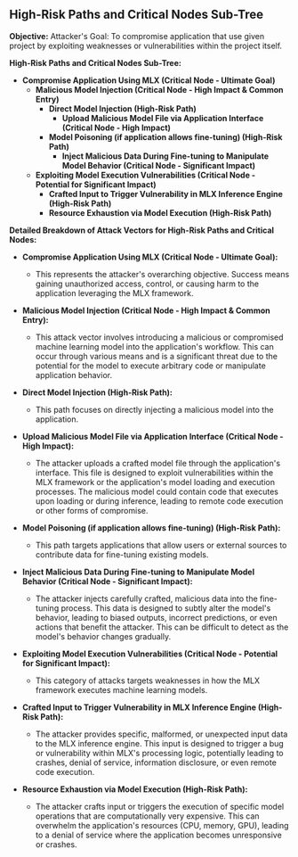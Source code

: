 ## High-Risk Paths and Critical Nodes Sub-Tree

**Objective:**
Attacker's Goal: To compromise application that use given project by exploiting weaknesses or vulnerabilities within the project itself.

**High-Risk Paths and Critical Nodes Sub-Tree:**

*   **Compromise Application Using MLX (Critical Node - Ultimate Goal)**
    *   **Malicious Model Injection (Critical Node - High Impact & Common Entry)**
        *   **Direct Model Injection (High-Risk Path)**
            *   **Upload Malicious Model File via Application Interface (Critical Node - High Impact)**
        *   **Model Poisoning (if application allows fine-tuning) (High-Risk Path)**
            *   **Inject Malicious Data During Fine-tuning to Manipulate Model Behavior (Critical Node - Significant Impact)**
    *   **Exploiting Model Execution Vulnerabilities (Critical Node - Potential for Significant Impact)**
        *   **Crafted Input to Trigger Vulnerability in MLX Inference Engine (High-Risk Path)**
        *   **Resource Exhaustion via Model Execution (High-Risk Path)**

**Detailed Breakdown of Attack Vectors for High-Risk Paths and Critical Nodes:**

*   **Compromise Application Using MLX (Critical Node - Ultimate Goal):**
    *   This represents the attacker's overarching objective. Success means gaining unauthorized access, control, or causing harm to the application leveraging the MLX framework.

*   **Malicious Model Injection (Critical Node - High Impact & Common Entry):**
    *   This attack vector involves introducing a malicious or compromised machine learning model into the application's workflow. This can occur through various means and is a significant threat due to the potential for the model to execute arbitrary code or manipulate application behavior.

*   **Direct Model Injection (High-Risk Path):**
    *   This path focuses on directly injecting a malicious model into the application.

*   **Upload Malicious Model File via Application Interface (Critical Node - High Impact):**
    *   The attacker uploads a crafted model file through the application's interface. This file is designed to exploit vulnerabilities within the MLX framework or the application's model loading and execution processes. The malicious model could contain code that executes upon loading or during inference, leading to remote code execution or other forms of compromise.

*   **Model Poisoning (if application allows fine-tuning) (High-Risk Path):**
    *   This path targets applications that allow users or external sources to contribute data for fine-tuning existing models.

*   **Inject Malicious Data During Fine-tuning to Manipulate Model Behavior (Critical Node - Significant Impact):**
    *   The attacker injects carefully crafted, malicious data into the fine-tuning process. This data is designed to subtly alter the model's behavior, leading to biased outputs, incorrect predictions, or even actions that benefit the attacker. This can be difficult to detect as the model's behavior changes gradually.

*   **Exploiting Model Execution Vulnerabilities (Critical Node - Potential for Significant Impact):**
    *   This category of attacks targets weaknesses in how the MLX framework executes machine learning models.

*   **Crafted Input to Trigger Vulnerability in MLX Inference Engine (High-Risk Path):**
    *   The attacker provides specific, malformed, or unexpected input data to the MLX inference engine. This input is designed to trigger a bug or vulnerability within MLX's processing logic, potentially leading to crashes, denial of service, information disclosure, or even remote code execution.

*   **Resource Exhaustion via Model Execution (High-Risk Path):**
    *   The attacker crafts input or triggers the execution of specific model operations that are computationally very expensive. This can overwhelm the application's resources (CPU, memory, GPU), leading to a denial of service where the application becomes unresponsive or crashes.